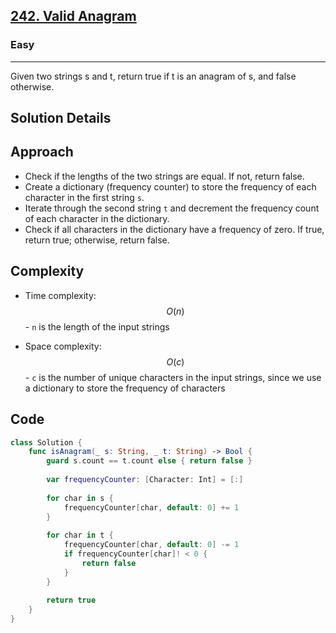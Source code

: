 <h2><a href="https://leetcode.com/problems/valid-anagram/">242. Valid Anagram</a></h2><h3>Easy</h3><hr><div><p>Given two strings s and t, return true if t is an anagram of s, and false otherwise.</p>

## Solution Details

## Approach
- Check if the lengths of the two strings are equal. If not, return false.
- Create a dictionary (frequency counter) to store the frequency of each character in the first string `s`.
- Iterate through the second string `t` and decrement the frequency count of each character in the dictionary.
- Check if all characters in the dictionary have a frequency of zero. If true, return true; otherwise, return false.

## Complexity
- Time complexity:
$$O(n)$$ - `n` is the length of the input strings

- Space complexity:
$$O(c)$$ - `c` is the number of unique characters in the input strings, since we use a dictionary to store the frequency of characters

## Code
```swift
class Solution {
    func isAnagram(_ s: String, _ t: String) -> Bool {
        guard s.count == t.count else { return false }
    
        var frequencyCounter: [Character: Int] = [:]
        
        for char in s {
            frequencyCounter[char, default: 0] += 1
        }
        
        for char in t {
            frequencyCounter[char, default: 0] -= 1
            if frequencyCounter[char]! < 0 {
                return false
            }
        }
        
        return true
    }
}
```
